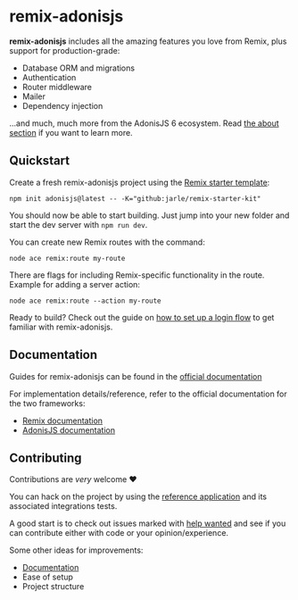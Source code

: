# remix-adonisjs

**remix-adonisjs** includes all the amazing features you love from Remix, plus support for production-grade:
- Database ORM and migrations
- Authentication
- Router middleware
- Mailer
- Dependency injection

...and much, much more from the AdonisJS 6 ecosystem. Read [the about section](https://remix-adonisjs.matstack.dev/about.html) if you want to learn more.

## Quickstart

Create a fresh remix-adonisjs project using the [Remix starter template](https://github.com/jarle/remix-starter-kit):

```
npm init adonisjs@latest -- -K="github:jarle/remix-starter-kit"
```

You should now be able to start building.
Just jump into your new folder and start the dev server with `npm run dev`.

You can create new Remix routes with the command:
```
node ace remix:route my-route
```

There are flags for including Remix-specific functionality in the route.
Example for adding a server action:

```
node ace remix:route --action my-route
```

Ready to build?
Check out the guide on [how to set up a login flow](https://remix-adonisjs.matstack.dev/hands-on/building-a-login-flow.html) to get familiar with remix-adonisjs.


## Documentation

Guides for remix-adonisjs can be found in the [official documentation](https://remix-adonisjs.matstack.dev/)

For implementation details/reference, refer to the official documentation for the two frameworks:
- [Remix documentation](https://remix.run/docs/)
- [AdonisJS documentation](https://docs.adonisjs.com/)

## Contributing

Contributions are _very_ welcome ❤️

You can hack on the project by using the [reference application](./packages/reference-app/README.md) and its associated integrations tests.

A good start is to check out issues marked with [help wanted](https://github.com/jarle/remix-adonisjs/labels/help%20wanted) and see if you can contribute either with code or your opinion/experience.

Some other ideas for improvements:
- [Documentation](https://github.com/jarle/remix-adonisjs-docs)
- Ease of setup
- Project structure
